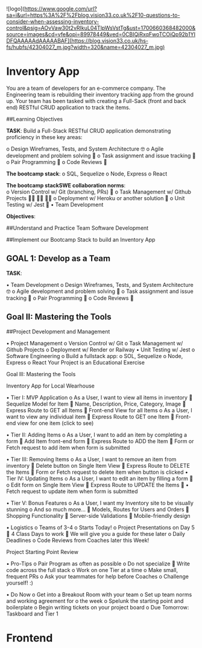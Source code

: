 ![logo](https://www.google.com/url?sa=i&url=https%3A%2F%2Fblog.vision33.co.uk%2F10-questions-to-consider-when-assessing-inventory-control&psig=AOvVaw30t2vRIkuL04TlpWsVstTg&ust=1700660368482000&source=images&cd=vfe&opi=89978449&ved=0CBIQjRxqFwoTCOiQp92b1YIDFQAAAAAdAAAAABAF](https://blog.vision33.co.uk/hs-fs/hubfs/42304027_m.jpg?width=320&name=42304027_m.jpg)

# Inventory App 

You are a team of developers for an e-commerce company. The Engineering team is rebuilding their inventory tracking app from the ground up. Your team has been tasked with creating a Full-Sack (front and back end) RESTful CRUD application to track the items.

##Learning Objectives

**TASK**: Build a Full-Stack RESTful CRUD application demonstrating proficiency in these key areas:

o   Design Wireframes, Tests, and System Architecture 🤓
o   Agile development and problem solving 🤔
o   Task assignment and issue tracking 📝
o   Pair Programming 👫
o   Code Reviews 🔭

**The bootcamp stack**:
o   SQL, Sequelize
o   Node, Express
o   React

**The bootcamp stackSWE collaboration norms**:  
o   Version Control w/ Git (branching, PRs) 🌳
o   Task Management w/ Github Projects 👩‍💼 👨‍💼 🧑‍💼
o   Deployment w/ Heroku or another solution 🚀
o   Unit Testing w/ Jest 🧪
•   Team Development 

**Objectives**:

##Understand and Practice Team Software Development 

##Implement our Bootcamp Stack to build an Inventory App


## GOAL 1: Develop as a Team

**TASK**: 

•   Team Development 
o   Design Wireframes, Tests, and System Architecture 🤓
o   Agile development and problem solving 🤔
o   Task assignment and issue tracking 📝
o   Pair Programming 👫
o   Code Reviews 🔭



## Goal II: Mastering the Tools
##Project Development and Management

•   Project Management
o   Version Control w/ Git
o   Task Management w/ Github Projects
o   Deployment w/ Render or Railway
•   Unit Testing w/ Jest
o   Software Engineering
o   Build a fullstack app:
o   SOL, Sequelize
o   Node, Express
o   React
Your Project is an Educational Exercise

Goal lII: Mastering the Tools

Inventory App for Local Wearhouse 

•   Tier I: MVP Application
o   As a User, I want to view all items in inventory
   Sequelize Model for Item
   Name, Description, Price, Category, Image
   Express Route to GET all Items
   Front-end View for all Items
o   As a User, I want to view any individual item
   Express Route to GET one Item
   Front-end view for one item (click to see)

•   Tier II: Adding Items
o   As a User, I want to add an item by completing a form
   Add Item front-end form
   Express Route to ADD the Item
   Form or Fetch request to add item when form is submitted

•   Tier III: Removing Items
o   As a User, I want to remove an item from inventory
   Delete button on Single Item View
   Express Route to DELETE the Items
   Form or Fetch request to delete item when button is clicked
•   Tier IV: Updating Items
o   As a User, I want to edit an item by filling a form
   o Edit form on Single Item View
   Express Route to UPDATE the Items
   • Fetch request to update item when form is submitted

•   Tier V: Bonus Features
o   As a User, I want my Inventory site to be visually stunning
o   And so much more...
   Models, Routes for Users and Orders
   Shopping Functionality
   Server-side Validations
   Mobile-friendly design

•   Logistics
o   Teams of 3-4
o   Starts Today!
o   Project Presentations on Day 5
   4 Class Days to work
   We will give you a guide for these later
o   Daily Deadlines
o   Code Reviews from Coaches later this Week!

Project Starting Point Review

•   Pro-Tips
o   Pair Program as often as possible
o   Do not specialize
   Write code across the full stack
o   Work on one Tier at a time
o   Make small, frequent PRs
o   Ask your teammates for help before Coaches
o   Challenge yourself! :)

•   Do Now
o   Get into a Breakout Room with your team
o   Set up team norms and working agreement for
o   the week
o   Spelunk the starting point and boilerplate
o   Begin writing tickets on your project board
o   Due Tomorrow: Taskboard and Tier 1


# Frontend
